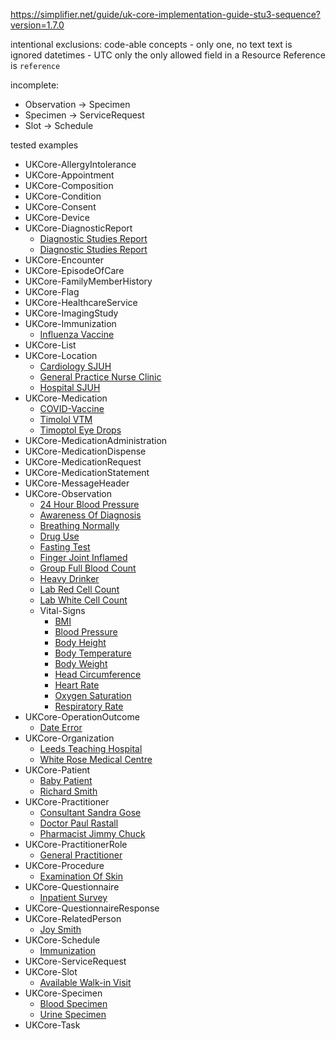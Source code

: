 https://simplifier.net/guide/uk-core-implementation-guide-stu3-sequence?version=1.7.0

intentional exclusions:
code-able concepts - only one, no text
text is ignored
datetimes - UTC only
the only allowed field in a Resource Reference is `reference`

incomplete:
- Observation -> Specimen
- Specimen -> ServiceRequest
- Slot -> Schedule

tested examples

* UKCore-AllergyIntolerance
* UKCore-Appointment
* UKCore-Composition
* UKCore-Condition
* UKCore-Consent
* UKCore-Device
* UKCore-DiagnosticReport
  * [Diagnostic Studies Report](tests/data/UKCore-DiagnosticReport-DiagnosticStudiesReport-Example.json)
  * [Diagnostic Studies Report](tests/data/UKCore-DiagnosticReport-Lab-DiagnosticStudiesReport-Example.json)
* UKCore-Encounter
* UKCore-EpisodeOfCare
* UKCore-FamilyMemberHistory
* UKCore-Flag
* UKCore-HealthcareService
* UKCore-ImagingStudy
* UKCore-Immunization
  * [Influenza Vaccine](tests/data/UKCore-Immunization-InfluenzaVaccine-Example.json)
* UKCore-List
* UKCore-Location
  * [Cardiology SJUH](tests/data/UKCore-Location-CardiologySJUH-Example.json)
  * [General Practice Nurse Clinic](tests/data/UKCore-Location-GeneralPracticeNurseClinic-Example.json)
  * [Hospital SJUH](tests/data/UKCore-Location-HospitalSJUH-Example.json)
* UKCore-Medication
  * [COVID-Vaccine](tests/data/UKCore-Medication-COVID-Vaccine-Example.json)
  * [Timolol VTM](tests/data/UKCore-Medication-TimololVTM-Example.json)
  * [Timoptol Eye Drops](tests/data/UKCore-Medication-TimoptolEyeDrops-Example.json)
* UKCore-MedicationAdministration
* UKCore-MedicationDispense
* UKCore-MedicationRequest
* UKCore-MedicationStatement
* UKCore-MessageHeader
* UKCore-Observation
  * [24 Hour Blood Pressure](tests/data/UKCore-Observation-24HourBloodPressure-Example.json)
  * [Awareness Of Diagnosis](tests/data/UKCore-Observation-AwarenessOfDiagnosis-Example.json)
  * [Breathing Normally](tests/data/UKCore-Observation-BreathingNormally-Example.json)
  * [Drug Use](tests/data/UKCore-Observation-DrugUse-Example.json)
  * [Fasting Test](tests/data/UKCore-Observation-FastingTest-Example.json)
  * [Finger Joint Inflamed](tests/data/UKCore-Observation-FingerJointInflamed-Example.json)
  * [Group Full Blood Count](tests/data/UKCore-Observation-Group-FullBloodCount-Example.json)
  * [Heavy Drinker](tests/data/UKCore-Observation-HeavyDrinker-Example.json)
  * [Lab Red Cell Count](tests/data/UKCore-Observation-Lab-RedCellCount-Example.json)
  * [Lab White Cell Count](tests/data/UKCore-Observation-Lab-WhiteCellCount-Example.json)
  * Vital-Signs
    * [BMI](tests/data/UKCore-Observation-VitalSigns-BMI-Example.json)
    * [Blood Pressure](tests/data/UKCore-Observation-VitalSigns-BloodPressure-Example.json)
    * [Body Height](tests/data/UKCore-Observation-VitalSigns-BodyHeight-Example.json)
    * [Body Temperature](tests/data/UKCore-Observation-VitalSigns-BodyTemperature-Example.json)
    * [Body Weight](tests/data/UKCore-Observation-VitalSigns-BodyWeight-Example.json)
    * [Head Circumference](tests/data/UKCore-Observation-VitalSigns-HeadCircumference-Example.json)
    * [Heart Rate](tests/data/UKCore-Observation-VitalSigns-HeartRate-Example.json)
    * [Oxygen Saturation](tests/data/UKCore-Observation-VitalSigns-OxygenSaturation-Example.json)
    * [Respiratory Rate](tests/data/UKCore-Observation-VitalSigns-RespiratoryRate-Example.json)
* UKCore-OperationOutcome
  * [Date Error](tests/data/UKCore-OperationOutcome-DateError-Example.json)
* UKCore-Organization
  * [Leeds Teaching Hospital](tests/data/UKCore-Organization-LeedsTeachingHospital-Example.json)
  * [White Rose Medical Centre](tests/data/UKCore-Organization-WhiteRoseMedicalCentre-Example.json)
* UKCore-Patient
  * [Baby Patient](tests/data/UKCore-Patient-BabyPatient-Example.json)
  * [Richard Smith](tests/data/UKCore-Patient-RichardSmith-Example.json)
* UKCore-Practitioner
  * [Consultant Sandra Gose](tests/data/UKCore-Practitioner-ConsultantSandraGose-Example.json)
  * [Doctor Paul Rastall](tests/data/UKCore-Practitioner-DoctorPaulRastall-Example.json)
  * [Pharmacist Jimmy Chuck](tests/data/UKCore-Practitioner-PharmacistJimmyChuck-Example.json)
* UKCore-PractitionerRole
  * [General Practitioner](tests/data/UKCore-PractitionerRole-GeneralPractitioner-Example.json)
* UKCore-Procedure
  * [Examination Of Skin](tests/data/UKCore-Procedure-ExaminationOfSkin-Example.json)
* UKCore-Questionnaire
  * [Inpatient Survey](tests/data/UKCore-Questionnaire-InpatientSurvey-Example.json)
* UKCore-QuestionnaireResponse
* UKCore-RelatedPerson
  * [Joy Smith](tests/data/UKCore-RelatedPerson-JoySmith-Example.json)
* UKCore-Schedule
  * [Immunization](tests/data/UKCore-Schedule-Immunization-Example.json)
* UKCore-ServiceRequest
* UKCore-Slot
  * [Available Walk-in Visit](tests/data/UKCore-Slot-AvailableWalkInVisit-Example.json)
* UKCore-Specimen
  * [Blood Specimen](tests/data/UKCore-Specimen-BloodSpecimen-Example.json)
  * [Urine Specimen](tests/data/UKCore-Specimen-UrineSpecimen-Example.json)
* UKCore-Task
